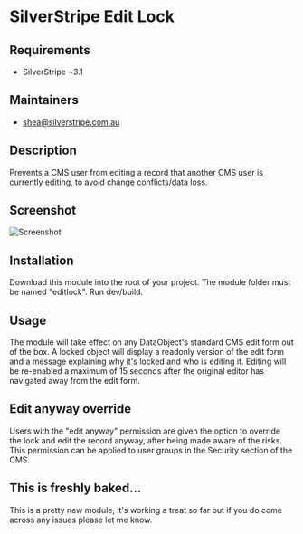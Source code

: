 # SilverStripe Edit Lock

## Requirements

* SilverStripe ~3.1

## Maintainers

* shea@silverstripe.com.au

## Description

Prevents a CMS user from editing a record that another CMS user is currently editing, to avoid change conflicts/data loss.  

## Screenshot

![Screenshot](https://raw.github.com/sheadawson/silverstripe-editlock/master/images/screenshot.png) 

## Installation

Download this module into the root of your project. The module folder must be named "editlock". Run dev/build.

## Usage

The module will take effect on any DataObject's standard CMS edit form out of the box. A locked object will display a readonly version of the edit form and a message explaining why it's locked and who is editing it. Editing will be re-enabled a maximum of 15 seconds after the original editor has navigated away from the edit form.
 
## Edit anyway override

Users with the "edit anyway" permission are given the option to override the lock and edit the record anyway, after being made aware of the risks. This permission can be applied to user groups in the Security section of the CMS. 

## This is freshly baked...

This is a pretty new module, it's working a treat so far but if you do come across any issues please let me know.

